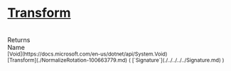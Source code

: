 # [Transform](./NormalizeRotation-100663779.md)


<br>
Returns<img width=542/>Name
<br>
<sub>[Void](https://docs.microsoft.com/en-us/dotnet/api/System.Void)</sub><img width=500/><sub>[Transform](./NormalizeRotation-100663779.md) ( [`Signature`](./../../../../Signature.md) )</sub><br>



